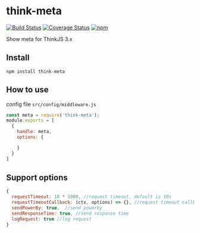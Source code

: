# think-meta
[![Build Status](https://travis-ci.org/thinkjs/think-meta.svg?branch=master)](https://travis-ci.org/thinkjs/think-meta)
[![Coverage Status](https://coveralls.io/repos/github/thinkjs/think-meta/badge.svg?branch=master)](https://coveralls.io/github/thinkjs/think-meta?branch=master)
[![npm](https://img.shields.io/npm/v/think-meta.svg?style=flat-square)](https://www.npmjs.com/package/think-meta)


Show meta for ThinkJS 3.x

## Install

```
npm install think-meta
```

## How to use

config file `src/config/middleware.js`

```js
const meta = require('think-meta');
module.exports = [
  {
    handle: meta,
    options: {

    }
  }
]
```

## Support options

```js
{
  requestTimeout: 10 * 1000, //request timeout, default is 10s
  requestTimeoutCallback: (ctx, options) => {}, //request timeout callback
  sendPowerBy: true,  //send powerby
  sendResponseTime: true, //send response time
  logRequest: true //log request
}
```
